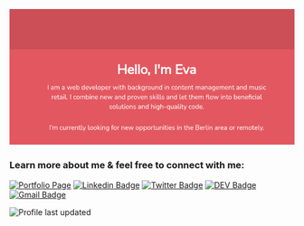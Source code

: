 ![Profile Banner](./assets/banner-img-small.png)

### Learn more about me & feel free to connect with me:

[![Portfolio Page](https://img.shields.io/badge/WWW-Portfolio%20Page-cc4e56?style=flat-square&link=http://greiner-anzenbacher.com)](http://greiner-anzenbacher.com)
[![Linkedin Badge](https://img.shields.io/badge/-Eva%20Greiner--Anzenbacher-0072b1?style=flat-square&logo=Linkedin&logoColor=white&link=https://de.linkedin.com/in/eva-greiner-anzenbacher)](https://de.linkedin.com/in/eva-greiner-anzenbacher)
[![Twitter Badge](https://img.shields.io/badge/-eva__grean-1DA1F2?style=flat-square&logo=Twitter&logoColor=white&link=https://twitter.com/eva_grean)](https://twitter.com/eva_grean)
[![DEV Badge](https://img.shields.io/badge/-_evagrean-%230A0A0A.svg?&style=flat-square&logo=DEV.to&logoColor=white&link=https://dev.to/evagrean)](https://dev.to/evagrean)
[![Gmail Badge](https://img.shields.io/badge/-greiner.anzenbacher@gmail.com-c71610?style=flat-square&logo=Gmail&logoColor=white&link=mailto:greiner.anzenbacher@gmail.com)](mailto:greiner.anzenbacher@gmail.com)

![Profile last updated](https://img.shields.io/github/last-commit/evagrean/evagrean/main?label=Last%20updated&style=flat-square)

